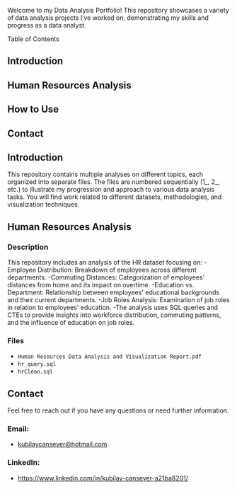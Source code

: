 Welcome to my Data Analysis Portfolio! This repository showcases a variety of data analysis projects I’ve worked on, demonstrating my skills and progress as a data analyst.

Table of Contents
## Introduction

## Human Resources Analysis

## How to Use

## Contact

<h2 id="introduction">Introduction</h2>

This repository contains multiple analyses on different topics, each organized into separate files. The files are numbered sequentially (1_, 2_, etc.) to illustrate my progression and approach to various data analysis tasks. You will find work related to different datasets, methodologies, and visualization techniques.

<h2 id="human-resources-analysis">Human Resources Analysis</h2>

### Description
This repository includes an analysis of the HR dataset focusing on:
-Employee Distribution: Breakdown of employees across different departments.
-Commuting Distances: Categorization of employees' distances from home and its impact on overtime.
-Education vs. Department: Relationship between employees' educational backgrounds and their current departments.
-Job Roles Analysis: Examination of job roles in relation to employees' education.
-The analysis uses SQL queries and CTEs to provide insights into workforce distribution, commuting patterns, and the influence of education on job roles.

### Files
- `Human Resources Data Analysis and Visualization Report.pdf`
- `hr_query.sql`
- `hrClean.sql`


<h2 id="contact">Contact</h2>
Feel free to reach out if you have any questions or need further information.

### Email: 
- kubilaycansever@hotmail.com

### LinkedIn: 
- https://www.linkedin.com/in/kubilay-cansever-a21ba8201/
